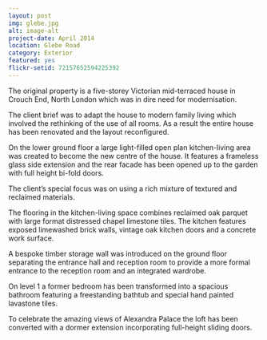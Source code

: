 ```yaml
---
layout: post
img: glebe.jpg
alt: image-alt
project-date: April 2014
location: Glebe Road
category: Exterior
featured: yes
flickr-setid: 72157652594225392
---
```

<p>The original property is a five-storey Victorian mid-terraced house in Crouch End, North London which was in dire need for modernisation.</p>
<p>The client brief was to adapt the house to modern family living which involved the rethinking of the use of all rooms. As a result the entire house has been renovated and the layout reconfigured.</p>
<p>On the lower ground floor a large light-filled open plan kitchen-living area was created to become the new centre of the house. It features a frameless glass side extension and the rear facade has been opened up to the garden with full height bi-fold doors.</p>
<p>The client’s special focus was on using a rich mixture of textured and reclaimed materials.</p>
<p>The flooring in the kitchen-living space combines reclaimed oak parquet with large format distressed chapel limestone tiles. The kitchen features exposed limewashed brick walls, vintage oak kitchen doors and a concrete work surface.</p>
<p>A bespoke timber storage wall was introduced on the ground floor separating the entrance hall and reception room to provide a more formal entrance to the reception room and an integrated wardrobe.</p>
<p>On level 1 a former bedroom has been transformed into a spacious bathroom featuring a freestanding bathtub and special hand painted lavastone tiles.</p>
<p>To celebrate the amazing views of Alexandra Palace the loft has been converted with a dormer extension incorporating full-height sliding doors.</p>
